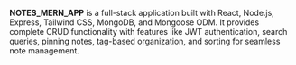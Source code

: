 

**NOTES_MERN_APP** is a full-stack application built with React, Node.js, Express, Tailwind CSS, MongoDB, and Mongoose ODM. It provides complete CRUD functionality with features like JWT authentication, search queries, pinning notes, tag-based organization, and sorting for seamless note management.
